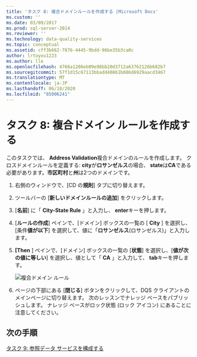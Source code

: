 ```yaml
---
title: 'タスク 8: 複合ドメインルールを作成する |Microsoft Docs'
ms.custom: ''
ms.date: 03/09/2017
ms.prod: sql-server-2014
ms.reviewer: ''
ms.technology: data-quality-services
ms.topic: conceptual
ms.assetid: cff3b662-7876-4445-9bdd-96be35b3ca0c
author: lrtoyou1223
ms.author: lle
ms.openlocfilehash: 4766a1206eb09e98bb20d3712a63762126b682b7
ms.sourcegitcommit: 57f1d15c67113bbadd40861b886d6929aacd3467
ms.translationtype: MT
ms.contentlocale: ja-JP
ms.lasthandoff: 06/18/2020
ms.locfileid: "85006241"
---
```

# <a name="task-8-creating-a-composite-domain-rule"></a>タスク 8: 複合ドメイン ルールを作成する
  このタスクでは、 **Address Validation**複合ドメインのルールを作成します。 クロスドメインルールを定義する: **city**が**ロサンゼルス**の場合、 **state**は**CA**である必要があります。**市区町村**と**州**は2つのドメインです。  
  
1.  右側のウィンドウで、[CD の**規則**] タブに切り替えます。  
  
2.  ツールバーの [**新しいドメインルールの追加**] をクリックします。  
  
3.  [**名前**] に「 **City-State Rule** 」と入力し、 **enter**キーを押します。  
  
4.  [**ルールの作成**] ペインで、[ドメイン] ボックスの一覧の [ **City** ] を選択し、[条件**値が以下**] を選択して、値に「**ロサンゼルス**(ロサンゼルス)」と入力します。  
  
5.  **[Then** ] ペインで、[ドメイン] ボックスの一覧の [**状態**] を選択し、[**値が次の値に等しい**] を選択し、値として「 **CA** 」と入力して、 **tab**キーを押します。  
  
     ![複合ドメイン ルール](../../2014/tutorials/media/et-creatingacompositedomainrule.jpg "複合ドメイン ルール")  
  
6.  ページの下部にある [**閉じる**] ボタンをクリックして、DQS クライアントのメインページに切り替えます。 次のレッスンでナレッジ ベースをパブリッシュします。 ナレッジ ベースがロック状態 (ロック アイコン) にあることに注意してください。  
  
## <a name="next-step"></a>次の手順  
 [タスク 9: 参照データ サービスを構成する](../../2014/tutorials/task-9-configuring-a-reference-data-service.md)  
  
  
